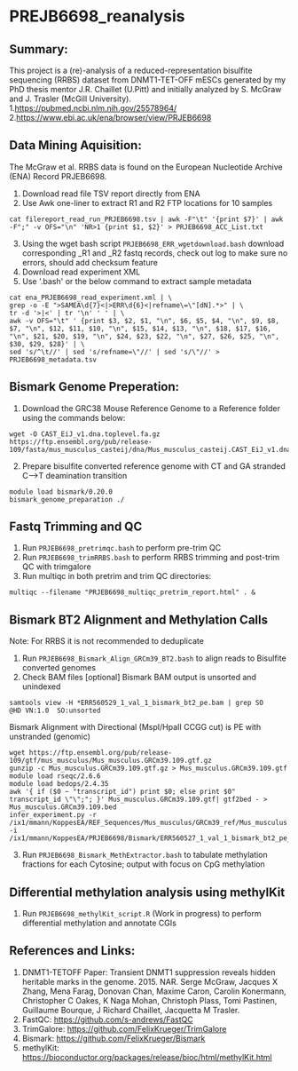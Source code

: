 # PREJB6698_reanalysis
## Summary:
This project is a (re)-analysis of a reduced-representation bisulfite sequencing (RRBS) dataset from DNMT1-TET-OFF mESCs generated by my PhD thesis mentor J.R. Chaillet (U.Pitt) and  initially analyzed by S. McGraw and J. Trasler (McGill University).
1.https://pubmed.ncbi.nlm.nih.gov/25578964/ 
2.https://www.ebi.ac.uk/ena/browser/view/PRJEB6698

## Data Mining Aquisition:
The McGraw et al. RRBS data is found on the European Nucleotide Archive (ENA) Record PRJEB6698.
1. Download read file TSV report directly from ENA
2. Use Awk one-liner to extract R1 and R2 FTP locations for 10 samples
```
cat filereport_read_run_PRJEB6698.tsv | awk -F"\t" '{print $7}' | awk -F";" -v OFS="\n" 'NR>1 {print $1, $2}' > PRJEB6698_ACC_List.txt
```
3. Using the wget bash script `PRJEB6698_ERR_wgetdownload.bash` download corresponding _R1 and _R2 fastq records, check out log to make sure no errors, should add checksum feature
5. Download read experiment XML
6. Use '.bash' or the below command to extract sample metadata
```
cat ena_PRJEB6698_read_experiment.xml | \
grep -o -E ">SAMEA\d{7}<|>ERR\d{6}<|refname\=\"[dN].*>" | \
tr -d '>|<' | tr '\n' ' ' | \
awk -v OFS="\t" ' {print $3, $2, $1, "\n", $6, $5, $4, "\n", $9, $8, $7, "\n", $12, $11, $10, "\n", $15, $14, $13, "\n", $18, $17, $16, "\n", $21, $20, $19, "\n", $24, $23, $22, "\n", $27, $26, $25, "\n", $30, $29, $28}' | \
sed 's/^\t//' | sed 's/refname=\"//' | sed 's/\"//' > PRJEB6698_metadata.tsv
```

## Bismark Genome Preperation:
1. Download the GRC38 Mouse Reference Genome to a Reference folder using the commands below:
```
wget -O CAST_EiJ_v1.dna.toplevel.fa.gz https://ftp.ensembl.org/pub/release-109/fasta/mus_musculus_casteij/dna/Mus_musculus_casteij.CAST_EiJ_v1.dna.toplevel.fa.gz
```
2. Prepare bisulfite converted reference genome with CT and GA stranded C-->T deamination transition
```
module load bismark/0.20.0
bismark_genome_preparation ./
```

## Fastq Trimming and QC
1. Run `PRJEB6698_pretrimqc.bash` to perform pre-trim QC
2. Run `PRJEB6698_trimRRBS.bash` to perform RRBS trimming and post-trim QC with trimgalore
3. Run multiqc in both pretrim and trim QC directories:
```
multiqc --filename "PRJEB6698_multiqc_pretrim_report.html" . &
```

## Bismark BT2 Alignment and Methylation Calls
Note: For RRBS it is not recommended to deduplicate
1. Run `PRJEB6698_Bismark_Align_GRCm39_BT2.bash` to align reads to Bisulfite converted genomes
2. Check  BAM files [optional]
Bismark BAM output is unsorted and unindexed
```
samtools view -H *ERR560529_1_val_1_bismark_bt2_pe.bam | grep SO
@HD	VN:1.0	SO:unsorted
```
Bismark Alignment with Directional (MspI/HpaII CCGG cut) is PE with unstranded (genomic)
```
wget https://ftp.ensembl.org/pub/release-109/gtf/mus_musculus/Mus_musculus.GRCm39.109.gtf.gz
gunzip -c Mus_musculus.GRCm39.109.gtf.gz > Mus_musculus.GRCm39.109.gtf
module load rseqc/2.6.6
module load bedops/2.4.35
awk '{ if ($0 ~ "transcript_id") print $0; else print $0" transcript_id \"\";"; }' Mus_musculus.GRCm39.109.gtf| gtf2bed - > Mus_musculus.GRCm39.109.bed
infer_experiment.py -r /ix1/mmann/KoppesEA/REF_Sequences/Mus_musculus/GRCm39_ref/Mus_musculus.GRCm39.109.bed -i /ix1/mmann/KoppesEA/PRJEB6698/Bismark/ERR560527_1_val_1_bismark_bt2_pe_sorted.bam
```
3. Run `PRJEB6698_Bismark_MethExtractor.bash` to tabulate methylation fractions for each Cytosine; output with focus on CpG methylation

## Differential methylation analysis using methylKit
1. Run `PRJEB6698_methylKit_script.R` (Work in progress) to perform differential methylation and annotate CGIs

## References and Links:
1. DNMT1-TETOFF Paper: Transient DNMT1 suppression reveals hidden heritable marks in the genome. 2015. NAR. Serge McGraw, Jacques X Zhang, Mena Farag, Donovan Chan, Maxime Caron, Carolin Konermann, Christopher C Oakes, K Naga Mohan, Christoph Plass, Tomi Pastinen, Guillaume Bourque, J Richard Chaillet, Jacquetta M Trasler.
3. FastQC: https://github.com/s-andrews/FastQC
4. TrimGalore: https://github.com/FelixKrueger/TrimGalore
5. Bismark: https://github.com/FelixKrueger/Bismark
6. methylKit: https://bioconductor.org/packages/release/bioc/html/methylKit.html
